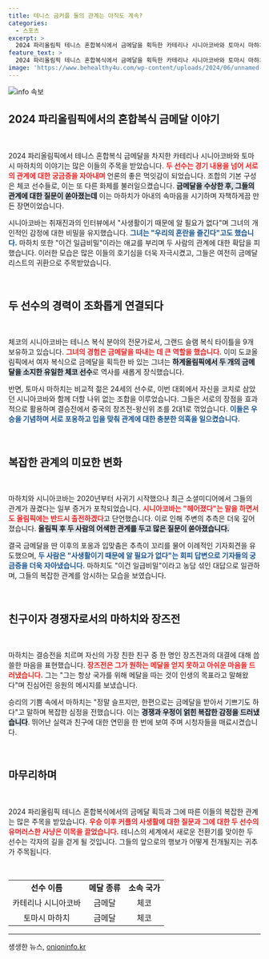 ```yaml
---
title: 테니스 금커플 둘의 관계는 아직도 계속?
categories:
  - 스포츠
excerpt: >
  2024 파리올림픽 테니스 혼합복식에서 금메달을 획득한 카테리나 시니아코바와 토마시 마하치. 이들은 사생활 비밀에도 불구하고 포옹과 입맞춤으로 팬들을 놀라게 했다. 과연 이들의 진짜 관계는?
feature_text: >
  2024 파리올림픽 테니스 혼합복식에서 금메달을 획득한 카테리나 시니아코바와 토마시 마하치. 이들은 사생활 비밀에도 불구하고 포옹과 입맞춤으로 팬들을 놀라게 했다. 과연 이들의 진짜 관계는?
image: 'https://www.behealthy4u.com/wp-content/uploads/2024/06/unnamed-file.png'
---
```


<p><img src="https://www.behealthy4u.com/wp-content/uploads/2024/06/unnamed-file.png" alt="info 속보" /></p>

<h2 data-ke-size="size26">2024 파리올림픽에서의 혼합복식 금메달 이야기</h2>

<p data-ke-size="size16">&nbsp;</p>

<p>2024 파리올림픽에서 테니스 혼합복식 금메달을 차지한 카테리나 시니아코바와 토마시 마하치의 이야기는 많은 이들의 주목을 받았습니다. <b><span style="color: #ee2323;">두 선수는 경기 내용을 넘어 서로의 관계에 대한 궁금증을 자아내며</span></b> 언론의 좋은 먹잇감이 되었습니다. 조합의 기본 구성은 체코 선수들로, 이는 또 다른 화제를 불러일으켰습니다. <b><span style="background-color: #21538527;">금메달을 수상한 후, 그들의 관계에 대한 질문이 쏟아졌는데</span></b> 이는 마하치가 아내의 속마음을 시기하며 자책하게끔 만든 장면이었습니다. </p>

<p>시니아코바는 취재진과의 인터뷰에서 "사생활이기 때문에 알 필요가 없다"며 그녀의 개인적인 감정에 대한 비밀을 유지했습니다. <b><span style="color: #1a5490;">그녀는 "우리의 혼란을 즐긴다"고도 했습니다.</span></b> 마하치 또한 "이건 일급비밀"이라는 애교를 부리며 두 사람의 관계에 대한 확답을 피했습니다. 이러한 모습은 많은 이들의 호기심을 더욱 자극시켰고, 그들은 여전히 금메달 리스트의 귀환으로 주목받았습니다. </p>

<p data-ke-size="size16">&nbsp;</p>

<h2 data-ke-size="size26">두 선수의 경력이 조화롭게 연결되다</h2>

<p data-ke-size="size16">&nbsp;</p>

<p>체코의 시니아코바는 테니스 복식 분야의 전문가로서, 그랜드 슬램 복식 타이틀을 9개 보유하고 있습니다. <b><span style="color: #ee2323;">그녀의 경험은 금메달을 따내는 데 큰 역할을 했습니다.</span></b> 이미 도쿄올림픽에서 여자 복식으로 금메달을 획득한 바 있는 그녀는 <b><span style="background-color: #21538527;">하계올림픽에서 두 개의 금메달을 소지한 유일한 체코 선수</span></b>로 역사를 새롭게 장식했습니다. </p>

<p>반면, 토마시 마하치는 비교적 젊은 24세의 선수로, 이번 대회에서 자신을 코치로 삼았던 시니아코바와 함께 더할 나위 없는 조합을 이루었습니다. 그들은 서로의 장점을 효과적으로 활용하며 결승전에서 중국의 장즈전-왕신위 조를 2대1로 꺾었습니다. <b><span style="color: #1a5490;">이들은 우승을 기념하며 서로 포옹하고 입을 맞춰 관계에 대한 충분한 의혹을 일으켰습니다.</span></b></p>

<p data-ke-size="size16">&nbsp;</p>

<h2 data-ke-size="size26">복잡한 관계의 미묘한 변화</h2>

<p data-ke-size="size16">&nbsp;</p>

<p>마하치와 시니아코바는 2020년부터 사귀기 시작했으나 최근 소셜미디어에서 그들의 관계가 끊겼다는 일부 증거가 포착되었습니다. <b><span style="color: #ee2323;">시니아코바는 "헤어졌다"는 말을 하면서도 올림픽에는 반드시 출전하겠다</span></b>고 단언했습니다. 이로 인해 주변의 추측은 더욱 깊어졌습니다. <b><span style="background-color: #21538527;">올림픽 후 두 사람의 어색한 관계를 두고 많은 질문이 쏟아졌습니다.</span></b></p>

<p>결국 금메달을 딴 이후의 포옹과 입맞춤은 추측이 꼬리를 물어 이례적인 기자회견을 유도했으며, <b><span style="color: #1a5490;">두 사람은 "사생활이기 때문에 알 필요가 없다"는 회피 답변으로 기자들의 궁금증을 더욱 자아냈습니다.</span></b> 마하치도 "이건 일급비밀"이라고 농담 섞인 대답으로 일관하며, 그들의 복잡한 관계를 암시하는 모습을 보였습니다.</p>

<p data-ke-size="size16">&nbsp;</p>

<h2 data-ke-size="size26">친구이자 경쟁자로서의 마하치와 장즈전</h2>

<p data-ke-size="size16">&nbsp;</p>

<p>마하치는 결승전을 치르며 자신의 가장 친한 친구 중 한 명인 장즈전과의 대결에 대해 씁쓸한 마음을 표현했습니다. <b><span style="color: #ee2323;">장즈전은 그가 원하는 메달을 얻지 못하고 아쉬운 마음을 드러냈습니다.</span></b> 그는 "그는 항상 국가를 위해 메달을 따는 것이 인생의 목표라고 말해왔다"며 진심어린 응원의 메시지를 보냈습니다. </p>

<p>승리의 기쁨 속에서 마하치는 "정말 슬프지만, 한편으로는 금메달을 받아서 기쁘기도 하다"고 말하며 복잡한 심정을 전했습니다. 이는 <b><span style="background-color: #21538527;">경쟁과 우정이 얽힌 복잡한 감정을 드러냈습니다</span></b>. 뛰어난 실력과 친구에 대한 연민을 한 번에 보여 주며 시청자들을 매료시켰습니다. </p>

<p data-ke-size="size16">&nbsp;</p>

<h2 data-ke-size="size26">마무리하며</h2>

<p data-ke-size="size16">&nbsp;</p>

<p>2024 파리올림픽 테니스 혼합복식에서의 금메달 획득과 그에 따른 이들의 복잡한 관계는 많은 주목을 받았습니다. <b><span style="color: #ee2323;">우승 이후 커플의 사생활에 대한 질문과 그에 대한 두 선수의 유머러스한 사냥은 이목을 끌었습니다.</span></b> 테니스의 세계에서 새로운 전환기를 맞이한 두 선수는 각자의 길을 걷게 될 것입니다. 그들의 앞으로의 행보가 어떻게 전개될지는 귀추가 주목됩니다.</p>

<p data-ke-size="size16">&nbsp;</p>

<table style="width: 100%; border-collapse: collapse;">
    <tr>
        <td style="text-align: center; height: 17px;"><b>선수 이름</b></td>
        <td style="text-align: center; height: 17px;"><b>메달 종류</b></td>
        <td style="text-align: center; height: 17px;"><b>소속 국가</b></td>
    </tr>
    <tr>
        <td style="text-align: center; height: 17px;">카테리나 시니아코바</td>
        <td style="text-align: center; height: 17px;">금메달</td>
        <td style="text-align: center; height: 17px;">체코</td>
    </tr>
    <tr>
        <td style="text-align: center; height: 17px;">토마시 마하치</td>
        <td style="text-align: center; height: 17px;">금메달</td>
        <td style="text-align: center; height: 17px;">체코</td>
    </tr>
</table>

<hr/>
생생한 뉴스, <a href="https://onioninfo.kr" rel="dofollow">onioninfo.kr</a>


